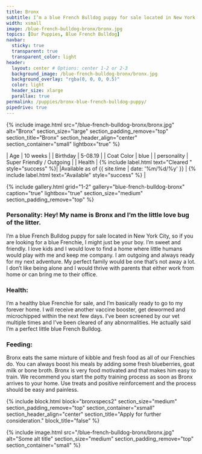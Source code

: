 ```yaml
---
title: Bronx
subtitle: I’m a blue French Bulldog puppy for sale located in New York City. I'm solid blue and nice & chubby.
width: xsmall
image: /blue-french-bulldog-bronx/bronx.jpg
topics: [Our Puppies, Blue French Bulldog]
navbar:
  sticky: true
  transparent: true
  transparent_color: light
header:
  layout: center # Options: center 1-2 or 2-3
  background_image: /blue-french-bulldog-bronx/bronx.jpg
  background_overlay: "rgba(0, 0, 0, 0.5)"
  color: light
  header_size: xlarge
  parallax: true
permalink: /puppies/bronx-blue-french-bulldog-puppy/
pipedrive: true
---
```


{% include image.html 
	src="/blue-french-bulldog-bronx/bronx.jpg"
  alt="Bronx"
  section_size="large"
  section_padding_remove="top"
  section_title="Bronx"
  section_header_align="center"
  section_container="small"
  lightbox="true"
%}



| Age     | 10 weeks  |
| Birthday     | 5-08.19   |
| Coat Color     | blue   |
| personality     | Super Friendly / Outgoing  |
| Health     |  {% include label.html text="Cleared " style="success" %}|
|Available as of {{ site.time | date: '%m/%d/%y' }}  | {% include label.html text="Available" style="success" %} |

{% include gallery.html 
	grid="1-2"
	gallery="blue-french-bulldog-bronx"
	caption="true"
	lightbox="true"
  section_size="medium"
  section_padding_remove="top"
%}


### Personality: Hey! My name is Bronx and I’m the little love bug of the litter.

I’m a blue French Bulldog puppy for sale located in New York City, so if you are looking for a blue Frenchie, I might just be your boy.
I’m sweet and friendly. I love kids and I would love to find a home where little humans would play with me and keep me company. I am outgoing and always ready for my next adventure. 
My perfect family would be one that’s not away a lot. I don’t like being alone and I would thrive with parents that either work from home or can bring me to their office. 



### Health: 
I’m a healthy blue Frenchie for sale, and I’m basically ready to go to my forever home. I will receive another vaccine booster, get dewormed and microchipped within the next few days. 
I’ve been screened by our vet multiple times and I’ve been cleared of any abnormalities. He actually said I’m a perfect little blue French Bulldog. 


 
### Feeding:

Bronx eats the same mixture of kibble and fresh food as all of our Frenchies do. You can always boost his meals by adding some fresh blueberries, goat milk or bone broth. 
Bronx is very food motivated and that makes him easy to train. We recommend you start the potty training process as soon as Bronx arrives to your home. Use treats and positive reinforcement and the process should be easy and painless. 




{% include block.html 
  block="bronxspecs2"
  section_size="medium"
  section_padding_remove="top"
  section_container="xsmall"
  section_header_align="center"
  section_title="Apply for further consideration."
  block_title="false"
%}

{% include image.html 
	src="/blue-french-bulldog-bronx/bronx.jpg"
  alt="Some alt title"
  section_size="medium"
  section_padding_remove="top"
  section_container="small"
%}